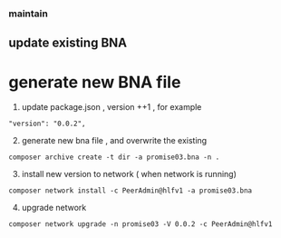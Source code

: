 ### maintain
## update existing BNA

# generate new BNA file 
1. update package.json , version ++1 , for example
```
"version": "0.0.2",
```
2. generate new bna file , and overwrite the existing
```
composer archive create -t dir -a promise03.bna -n .
```
3. install new version to network ( when network is running)
```
composer network install -c PeerAdmin@hlfv1 -a promise03.bna
```
4. upgrade network 
```
composer network upgrade -n promise03 -V 0.0.2 -c PeerAdmin@hlfv1
```